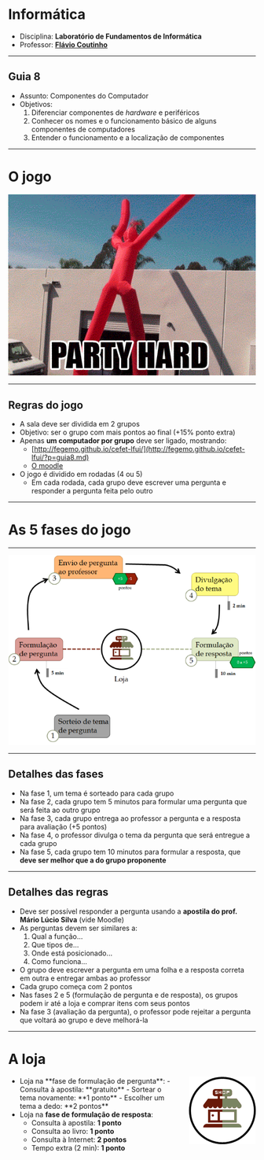 # Informática

- Disciplina: **Laboratório de Fundamentos de Informática**
- Professor: **[Flávio Coutinho](mailto:coutinho@decom.cefetmg.br)**

---
## Guia 8

- Assunto: Componentes do Computador
- Objetivos:
  1. Diferenciar componentes de _hardware_ e periféricos
  1. Conhecer os nomes e o funcionamento básico de alguns componentes de computadores
  1. Entender o funcionamento e a localização de componentes

---
# O jogo

![](images/party-hard.gif)

---
## Regras do jogo

- A sala deve ser dividida em 2 grupos
- Objetivo: ser o grupo com mais pontos ao final (+15% ponto extra) 
- Apenas **um computador por grupo** deve ser ligado, mostrando:
  - [http://fegemo.github.io/cefet-lfui/](http://fegemo.github.io/cefet-lfui/?p=guia8.md)
  - [O moodle](http://moodle.cefetmg.br)
- O jogo é dividido em rodadas (4 ou 5)
  - Em cada rodada, cada grupo deve escrever uma pergunta e responder 
    a pergunta feita pelo outro
    
---
# As 5 fases do jogo

---
![](images/jogo-componentes-fases.png)

---
## Detalhes das fases

- Na fase 1, um tema é sorteado para cada grupo
- Na fase 2, cada grupo tem 5 minutos para formular uma pergunta que será feita ao outro grupo 
- Na fase 3, cada grupo entrega ao professor a pergunta e a resposta para avaliação (+5 pontos)
- Na fase 4, o professor divulga o tema da pergunta que será entregue a cada grupo
- Na fase 5, cada grupo tem 10 minutos para formular a resposta, que **deve ser melhor que a do grupo proponente**

---
## Detalhes das regras

- Deve ser possível responder a pergunta usando a **apostila do prof. Mário Lúcio Silva** (vide Moodle)
- As perguntas devem ser similares a:
  1. Qual a função...
  1. Que tipos de...
  1. Onde está posicionado...
  1. Como funciona...
- O grupo deve escrever a pergunta em uma folha e a resposta correta em outra e entregar ambas ao professor
- Cada grupo começa com 2 pontos
- Nas fases 2 e 5 (formulação de pergunta e de resposta), os grupos podem ir até a loja e comprar itens 
  com seus pontos
- Na fase 3 (avaliação da pergunta), o professor pode rejeitar a pergunta que voltará ao grupo e deve melhorá-la

---
# A loja

- <img src="images/jogo-componentes-loja.png" style="float:right; margin-left: 20px;">
  Loja na **fase de formulação de pergunta**:
  - Consulta à apostila: **gratuito**
  - Sortear o tema novamente: **1 ponto**
  - Escolher um tema a dedo: **2 pontos**
- Loja na **fase de formulação de resposta**:
  - Consulta à apostila: **1 ponto**
  - Consulta ao livro: **1 ponto**
  - Consulta à Internet: **2 pontos**
  - Tempo extra (2 min): **1 ponto**
  